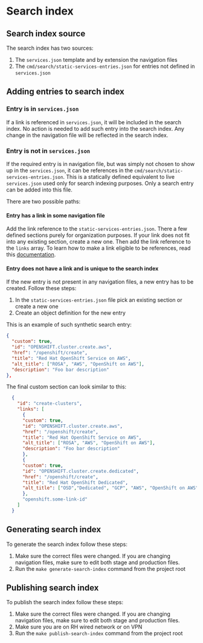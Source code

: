 # Search index

## Search index source

The search index has two sources:

1. The `services.json` template and by extension the navigation files
2. The `cmd/search/static-services-entries.json` for entries not defined in `services.json`

## Adding entries to search index

### Entry is in `services.json`

If a link is referenced in `services.json`, it will be included in the search index. No action is needed to add such entry into the search index. Any change in the navigation file will be reflected in the search index.

### Entry is not in `services.json`

If the required entry is in navigation file, but was simply not chosen to show up in the `services.json`, it can be references in the `cmd/search/static-services-entries.json`. This is a statically defined equivalent to live `services.json` used only for search indexing purposes. Only a search entry can be added into this file. 

There are two possible paths:

#### Entry has a link in some navigation file

Add the link reference to the `static-services-entries.json`. There a few defined sections purely for organization purposes. If your link does not fit into any existing section, create a new one. Then add the link reference to the `links` array. To learn how to make a link eligible to be references, read this [documentation](https://github.com/RedHatInsights/chrome-service-backend/blob/main/docs/cloud-services-config.md#all-services-dropdown-and-page).

#### Entry does not have a link and is unique to the search index

If the new entry is not present in any navigation files, a new entry has to be created. Follow these steps:

1. In the `static-services-entries.json` file pick an existing section or create a new one
2. Create an object definition for the new entry

This is an example of such synthetic search entry:

```json
{
  "custom": true,
  "id": "OPENSHIFT.cluster.create.aws",
  "href": "/openshift/create",
  "title": "Red Hat OpenShift Service on AWS",
  "alt_title": ["ROSA", "AWS", "OpenShift on AWS"],
  "description": "Foo bar description"
},
```

The final custom section can look similar to this:

```json
  {
    "id": "create-clusters",
    "links": [
      {
      "custom": true,
      "id": "OPENSHIFT.cluster.create.aws",
      "href": "/openshift/create",
      "title": "Red Hat OpenShift Service on AWS",
      "alt_title": ["ROSA", "AWS", "OpenShift on AWS"],
      "description": "Foo bar description"
      },
      {
      "custom": true,
      "id": "OPENSHIFT.cluster.create.dedicated",
      "href": "/openshift/create",
      "title": "Red Hat OpenShift Dedicated",
      "alt_title": ["OSD","Dedicated", "GCP", "AWS", "OpenShift on AWS", "OpenShift on GCP"] 
      },
      "openshift.some-link-id"
    ]
  }
```

## Generating search index

To generate the search index follow these steps:

1. Make sure the correct files were changed. If you are changing navigation files, make sure to edit both stage and production files.
2. Run the `make generate-search-index` command from the project root

## Publishing search index

To publish the search index follow these steps:

1. Make sure the correct files were changed. If you are changing navigation files, make sure to edit both stage and production files.
2. Make sure you are on RH wired network or on VPN
3. Run the `make publish-search-index` command from the project root
